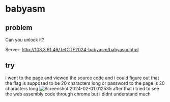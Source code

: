 # babyasm
## problem
Can you unlock it?

Server: http://103.3.61.46/TetCTF2024-babyasm/babyasm.html

## try
i went to the page and viewed the source code and i could figure out that the flag is supposed to be 20 characters long or password to the page is 20 characters long
![Screenshot 2024-02-01 012535](https://github.com/adwait3/tet-real/assets/148553626/c616503c-6d1b-4721-a14f-b3e997e6575d)
after that i tried to see the web assembly code through chrome but i didnt understand much 
